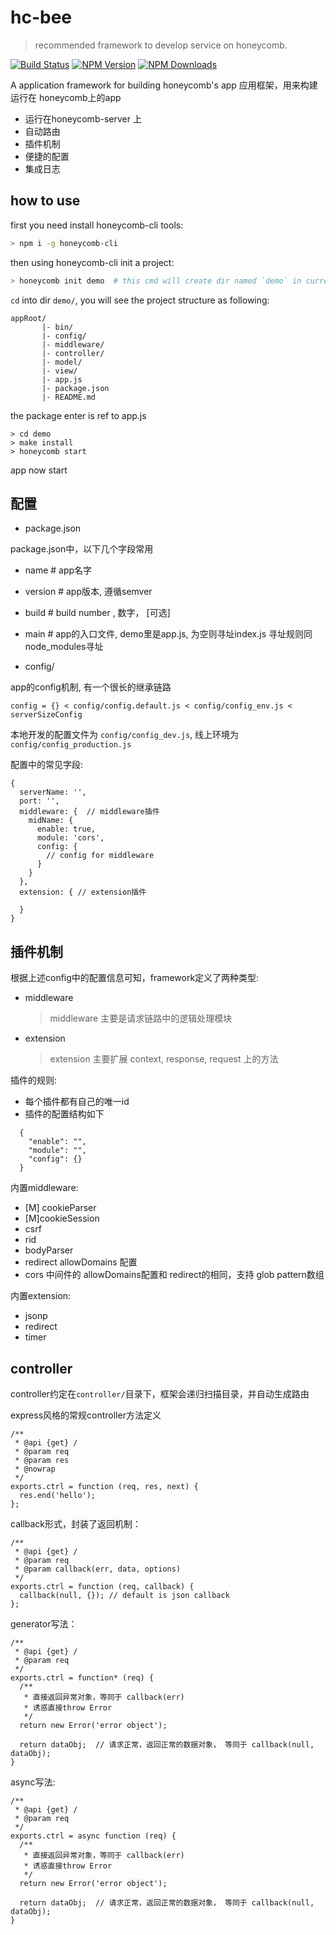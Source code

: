 # hc-bee
> recommended framework to develop service on honeycomb.

[![Build Status][travis-image]][travis-url]
[![NPM Version][npm-image]][npm-url]
[![NPM Downloads][downloads-image]][downloads-url]

A application framework for building honeycomb's app
应用框架，用来构建运行在 honeycomb上的app

* 运行在honeycomb-server 上
* 自动路由
* 插件机制
* 便捷的配置
* 集成日志

## how to use

first you need install honeycomb-cli tools:

```sh
> npm i -g honeycomb-cli
```

then using honeycomb-cli init a project:

```sh
> honeycomb init demo  # this cmd will create dir named `demo` in current dir
```

`cd` into dir `demo/`, you will see the project structure as following:

```
appRoot/
       |- bin/
       |- config/
       |- middleware/
       |- controller/
       |- model/
       |- view/
       |- app.js
       |- package.json
       |- README.md
```

the package enter is ref to app.js

```
> cd demo
> make install
> honeycomb start
```

app now start

## 配置

* package.json

package.json中，以下几个字段常用
  
  * name      # app名字
  * version   # app版本, 遵循semver
  * build     # build number , 数字， [可选]
  * main      # app的入口文件, demo里是app.js, 为空则寻址index.js 寻址规则同node_modules寻址

* config/

app的config机制, 有一个很长的继承链路

```
config = {} < config/config.default.js < config/config_env.js < serverSizeConfig
```

本地开发的配置文件为 `config/config_dev.js`, 线上环境为 `config/config_production.js`

配置中的常见字段:

```
{
  serverName: '',
  port: '',
  middleware: {  // middleware插件
    midName: {
      enable: true,
      module: 'cors',
      config: {
        // config for middleware
      }
    }
  },
  extension: { // extension插件

  }
}
```

## 插件机制

根据上述config中的配置信息可知，framework定义了两种类型:

* middleware
  > middleware 主要是请求链路中的逻辑处理模块
* extension
  > extension 主要扩展  context, response, request 上的方法

插件的规则:

* 每个插件都有自己的唯一id
* 插件的配置结构如下
```
  {
    "enable": "", 
    "module": "", 
    "config": {}
  }
```


内置middleware:

* [M] cookieParser
* [M]cookieSession
* csrf
* rid
* bodyParser
* redirect allowDomains 配置
* cors 中间件的 allowDomains配置和 redirect的相同，支持 glob pattern数组

内置extension:

* jsonp
* redirect
* timer




## controller

controller约定在`controller/`目录下，框架会递归扫描目录，并自动生成路由


express风格的常规controller方法定义
```
/**
 * @api {get} /
 * @param req
 * @param res
 * @nowrap 
 */
exports.ctrl = function (req, res, next) {
  res.end('hello');
};
```

callback形式，封装了返回机制：

```
/**
 * @api {get} /
 * @param req
 * @param callback(err, data, options)
 */
exports.ctrl = function (req, callback) {
  callback(null, {}); // default is json callback
};
```

generator写法：

```
/**
 * @api {get} /
 * @param req
 */
exports.ctrl = function* (req) {
  /**
   * 直接返回异常对象，等同于 callback(err)
   * 诱惑直接throw Error
   */
  return new Error('error object');

  return dataObj;  // 请求正常，返回正常的数据对象， 等同于 callback(null, dataObj);
}
```

async写法:

```
/**
 * @api {get} /
 * @param req
 */
exports.ctrl = async function (req) {
  /**
   * 直接返回异常对象，等同于 callback(err)
   * 诱惑直接throw Error
   */
  return new Error('error object');

  return dataObj;  // 请求正常，返回正常的数据对象， 等同于 callback(null, dataObj);
}
```

[travis-image]: https://api.travis-ci.org/node-honeycomb/hc-bee.svg
[travis-url]: https://travis-ci.org/node-honeycomb/hc-bee
[npm-image]: https://img.shields.io/npm/v/hc-bee.svg
[npm-url]: https://npmjs.org/package/hc-bee
[downloads-image]: https://img.shields.io/npm/dm/hc-bee.svg
[downloads-url]: https://npmjs.org/package/hc-bee

